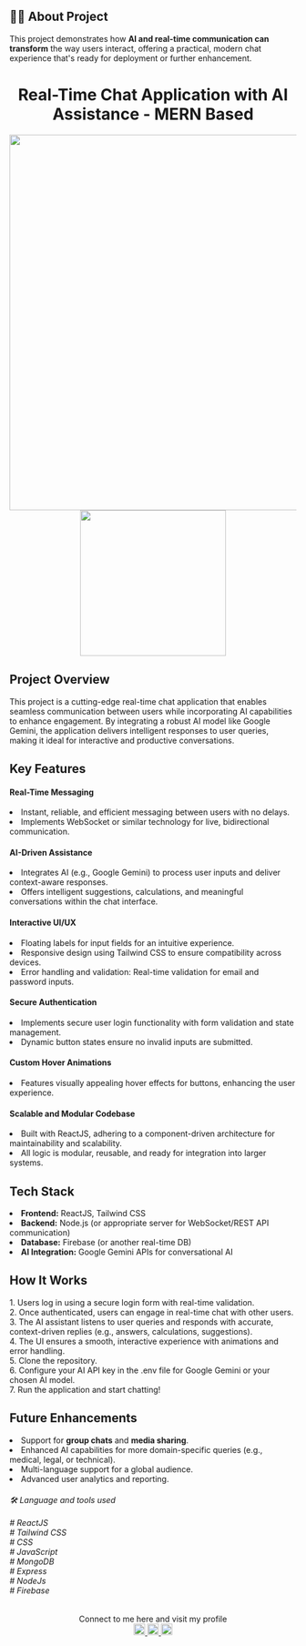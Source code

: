 <h2 align="left">👩‍💻 About Project </h2><p>This project demonstrates how <b>AI and real-time communication can transform</b> the way users interact, offering a practical, modern chat experience that's ready for deployment or further enhancement.</p>
<div align="center">
<h1 align="center">Real-Time Chat Application with AI Assistance - MERN Based</h1>
<img src="https://drive.google.com/file/d/1FKOmUqrsPaHL6zkTeMT5ewrU-sE2sdj2/view?usp=drive_link" width="660" height="auto" />
<img src="https://1drv.ms/i/s!Apiqrdhr4hZpg4YLSCaXf_sfZ3MRJg?embed=1&width=256" width="256" height="auto" />
</div>
<h2>Project Overview</h2>
<p>This project is a cutting-edge real-time chat application that enables seamless communication between users while incorporating AI capabilities to enhance engagement. By integrating a robust AI model like Google Gemini, the application delivers intelligent responses to user queries, making it ideal for interactive and productive conversations.</p>
<h2>Key Features</h2>
<h4>Real-Time Messaging</h4>
<li>Instant, reliable, and efficient messaging between users with no delays.</li>
<li>Implements WebSocket or similar technology for live, bidirectional communication.</li>
<h4>AI-Driven Assistance</h4>
<li>Integrates AI (e.g., Google Gemini) to process user inputs and deliver context-aware responses.</li>
<li>Offers intelligent suggestions, calculations, and meaningful conversations within the chat interface.</li>
<h4>Interactive UI/UX</h4>
<li>Floating labels for input fields for an intuitive experience.</li>
<li>Responsive design using Tailwind CSS to ensure compatibility across devices.</li>
<li>Error handling and validation: Real-time validation for email and password inputs.</li>
<h4>Secure Authentication</h4>
<li>Implements secure user login functionality with form validation and state management.</li>
<li>Dynamic button states ensure no invalid inputs are submitted.</li>
<h4>Custom Hover Animations</h4>
<li>Features visually appealing hover effects for buttons, enhancing the user experience.</li>
<h4>Scalable and Modular Codebase</h4>
<li>Built with ReactJS, adhering to a component-driven architecture for maintainability and scalability.</li>
<li>All logic is modular, reusable, and ready for integration into larger systems.</li>
<h2>Tech Stack</h2>
<li><b>Frontend:</b> ReactJS, Tailwind CSS</li>
<li><b>Backend:</b> Node.js (or appropriate server for WebSocket/REST API communication)</li>
<li><b>Database:</b> Firebase (or another real-time DB)</li>
<li><b>AI Integration:</b> Google Gemini APIs for conversational AI</li>
<h2>How It Works</h2>
<p>1. Users log in using a secure login form with real-time validation.<br>
2. Once authenticated, users can engage in real-time chat with other users.<br>
3. The AI assistant listens to user queries and responds with accurate, context-driven replies (e.g., answers, calculations, suggestions).<br>
4. The UI ensures a smooth, interactive experience with animations and error handling.<br>5. Clone the repository.<br>6. Configure your AI API key in the .env file for Google Gemini or your chosen AI model.<br>7. Run the application and start chatting!</p>
<h2>Future Enhancements</h2>
<li>Support for <b>group chats</b> and <b>media sharing</b>.</li>
<li>Enhanced AI capabilities for more domain-specific queries (e.g., medical, legal, or technical).</li>
<li>Multi-language support for a global audience.</li>
<li>Advanced user analytics and reporting.</li>

<h6 align="left">🛠 Language and tools used<br><br># ReactJS<br># Tailwind CSS <br># CSS <br># JavaScript<br># MongoDB<br># Express<br># NodeJs <br># Firebase</h6>
<div align="center">Connect to me here and visit my profile</div>
<div align="center">
  <a href="https://www.linkedin.com/in/pritam-sahu-532183268/" target="_blank">
    <img src="https://img.shields.io/static/v1?message=LinkedIn&logo=linkedin&label=&color=0077B5&logoColor=white&labelColor=&style=for-the-badge" height="20" alt="linkedin logo"/>
  </a>
  <a href="https://discord.com/channels/@me" target="_blank">
    <img src="https://img.shields.io/static/v1?message=Discord&logo=discord&label=&color=7289DA&logoColor=white&labelColor=&style=for-the-badge" height="20" alt="discord logo"  />
  </a>
  <a href="https://www.instagram.com/pritam.pyare.1999/" target="_blank">
    <img src="https://img.shields.io/static/v1?message=Instagram&logo=instagram&label=&color=E4405F&logoColor=white&labelColor=&style=for-the-badge" height="20" alt="instagram logo"  />
  </a>
</div>
